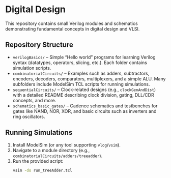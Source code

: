# Digital Design

This repository contains small Verilog modules and schematics demonstrating
fundamental concepts in digital design and VLSI.

## Repository Structure
- `verilogBasics/` – Simple “Hello world” programs for learning Verilog syntax
  (datatypes, operators, slicing, etc.). Each folder contains simulation scripts.
- `combinatorialCircuits/` – Examples such as adders, subtractors, encoders,
  decoders, comparators, multiplexers, and a simple ALU. Many subfolders include
  ModelSim TCL scripts for running simulations.
- `sequentialCircuits/` – Clock‑related designs (e.g., `clockGenAndDist`) with a
  detailed README describing clock division, gating, DLL/CDR concepts, and more.
- `schematics_basic_gates/` – Cadence schematics and testbenches for gates like
  NAND, NOR, XOR, and basic circuits such as inverters and ring oscillators.

## Running Simulations
1. Install ModelSim (or any tool supporting `vlog`/`vsim`).
2. Navigate to a module directory (e.g., `combinatorialCircuits/adders/treeadder`).
3. Run the provided script:
   ```bash
   vsim -do run_treeAdder.tcl
